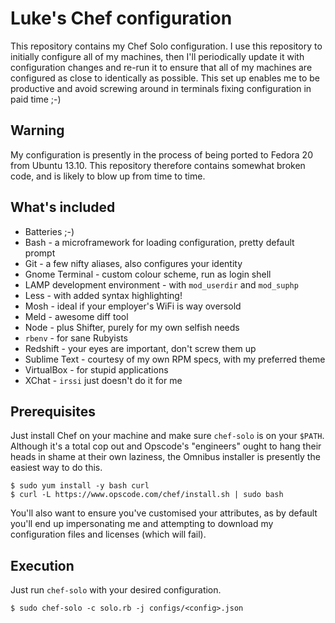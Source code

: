 Luke's Chef configuration
=========================

This repository contains my Chef Solo configuration. I use this repository to
initially configure all of my machines, then I'll periodically update it with
configuration changes and re-run it to ensure that all of my machines are
configured as close to identically as possible. This set up enables me to be
productive and avoid screwing around in terminals fixing configuration in paid
time ;-)

Warning
-------

My configuration is presently in the process of being ported to Fedora 20 from
Ubuntu 13.10. This repository therefore contains somewhat broken code, and is
likely to blow up from time to time.

What's included
---------------

* Batteries ;-)
* Bash - a microframework for loading configuration, pretty default prompt
* Git - a few nifty aliases, also configures your identity
* Gnome Terminal - custom colour scheme, run as login shell
* LAMP development environment - with ```mod_userdir``` and ```mod_suphp```
* Less - with added syntax highlighting!
* Mosh - ideal if your employer's WiFi is way oversold
* Meld - awesome diff tool
* Node - plus Shifter, purely for my own selfish needs
* ```rbenv``` - for sane Rubyists
* Redshift - your eyes are important, don't screw them up
* Sublime Text - courtesy of my own RPM specs, with my preferred theme
* VirtualBox - for stupid applications
* XChat - ```irssi``` just doesn't do it for me

Prerequisites
-------------

Just install Chef on your machine and make sure ```chef-solo``` is on your
```$PATH```. Although it's a total cop out and Opscode's "engineers" ought to
hang their heads in shame at their own laziness, the Omnibus installer is
presently the easiest way to do this.

    $ sudo yum install -y bash curl
    $ curl -L https://www.opscode.com/chef/install.sh | sudo bash

You'll also want to ensure you've customised your attributes, as by default
you'll end up impersonating me and attempting to download my configuration files
and licenses (which will fail).

Execution
---------

Just run ```chef-solo``` with your desired configuration.

    $ sudo chef-solo -c solo.rb -j configs/<config>.json
